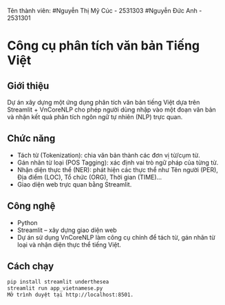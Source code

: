 Tên thành viên: 
#Nguyễn Thị Mỹ Cúc - 2531303
#Nguyễn Đức Anh - 2531301
# Công cụ phân tích văn bản Tiếng Việt
## Giới thiệu
   Dự án xây dựng một ứng dụng phân tích văn bản tiếng Việt dựa trên Streamlit + VnCoreNLP cho phép người dùng nhập vào một đoạn văn bản và nhận kết quả phân tích ngôn ngữ tự nhiên (NLP) trực quan.
  

## Chức năng
- Tách từ (Tokenization): chia văn bản thành các đơn vị từ/cụm từ.
- Gán nhãn từ loại (POS Tagging): xác định vai trò ngữ pháp của từng từ.
- Nhận diện thực thể (NER): phát hiện các thực thể như Tên người (PER), Địa điểm (LOC), Tổ chức (ORG), Thời gian (TIME)…
- Giao diện web trực quan bằng Streamlit.

## Công nghệ
- Python
- Streamlit
– xây dựng giao diện web
- Dự án sử dụng VnCoreNLP làm công cụ chính để tách từ, gán nhãn từ loại và nhận diện thực thể tiếng Việt.

## Cách chạy
```bash
pip install streamlit underthesea
streamlit run app_vietnamese.py
Mở trình duyệt tại http://localhost:8501.
